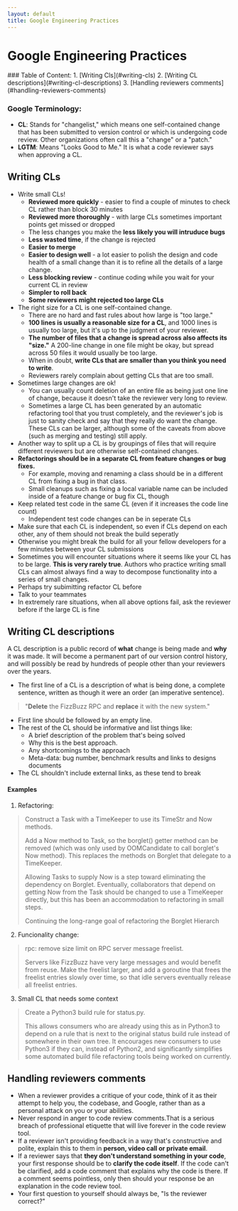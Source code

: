 ```yaml
---
layout: default
title: Google Engineering Practices
---
```

<h1 class="page-title">Google Engineering Practices</h1>
### Table of Content:
1. [Writing Cls](#writing-cls)
2. [Writing CL descriptions](#writing-cl-descriptions)
3. [Handling reviewers comments](#handling-reviewers-comments)

### Google Terminology:
*   **CL**: Stands for "changelist," which means one self-contained change that
    has been submitted to version control or which is undergoing code review.
    Other organizations often call this a "change" or a "patch."
*   **LGTM**: Means "Looks Good to Me." It is what a code reviewer says when
    approving a CL.

## Writing CLs

* Write small CLs!
  * **Reviewed more quickly** - easier to find a couple of minutes to check CL rather than block 30 minutes
  * **Reviewed more thoroughly** - with large CLs sometimes important points get missed or dropped
  * The less changes you make the **less likely you will intruduce bugs**
  * **Less wasted time**, if the change is rejected
  * **Easier to merge**
  * **Easier to design well** - a lot easier to polish the design and code health of a small change than it is to refine all the details of a large change.
  * **Less blocking review** - continue coding while you wait for your current CL in review
  * **Simpler to roll back**
  * **Some reviewers might rejected too large CLs**
* The right size for a CL is one self-contained change.
  * There are no hard and fast rules about how large is "too large."
  * **100 lines is usually a reasonable size for a CL**, and 1000 lines is usually too large, but it's up to the judgment of your reviewer.
  * **The number of files that a change is spread across also affects its "size."** A 200-line change in one file might be okay, but spread across 50 files it would usually be too large.
  * When in doubt, **write CLs that are smaller than you think you need to write**.
  * Reviewers rarely complain about getting CLs that are too small.
* Sometimes large changes are ok!
  * You can usually count deletion of an entire file as being just one line of change, because it doesn't take the reviewer very long to review.
  * Sometimes a large CL has been generated by an automatic refactoring tool that you trust completely, and the reviewer's job is just to sanity check and say that they really do want the change. These CLs can be larger, although some of the caveats from above (such as merging and testing) still apply.
* Another way to split up a CL is by groupings of files that will require different reviewers but are otherwise self-contained changes.
* **Refactorings should be in a separate CL from feature changes or bug fixes.**
  * For example, moving and renaming a class should be in a different CL from fixing a bug in that class.
  * Small cleanups such as fixing a local variable name can be included inside of a feature change or bug fix CL, though
* Keep related test code in the same CL (even if it increases the code line count)
  * Independent test code changes can be in seperate CLs
* Make sure that each CL is independent, so even if CLs depend on each other, any of them should not break the build seperatly
 * Otherwise you might break the build for all your fellow developers for a few minutes between your CL submissions
* Sometimes you will encounter situations where it seems like your CL has to be large. **This is very rarely true**. Authors who practice writing small CLs can almost always find a way to decompose functionality into a series of small changes.
 * Perhaps try subimitting refactor CL before
 * Talk to your teammates
 * In extremely rare situations, when all above options fail, ask the reviewer before if the large CL is fine

## Writing CL descriptions

A CL description is a public record of **what** change is being made and **why**
it was made. It will become a permanent part of our version control history, and
will possibly be read by hundreds of people other than your reviewers over the
years.

* The first line of a CL is a description of what is being done,  a complete sentence, written as though it were an order (an imperative sentence).
>"**Delete** the FizzBuzz RPC and **replace** it with the new system."
* First line should be followed by an empty line.
* The rest of the CL should be informative and list things like:
    * A brief description of the problem that's being solved
    * Why this is the best approach.
    * Any shortcomings to the approach
    * Meta-data: bug number, benchmark results and links to designs documents
* The CL shouldn't include external links, as these tend to break

#### Examples
1. Refactoring:
> Construct a Task with a TimeKeeper to use its TimeStr and Now methods.
>
> Add a Now method to Task, so the borglet() getter method can be removed (which
> was only used by OOMCandidate to call borglet's Now method). This replaces the
> methods on Borglet that delegate to a TimeKeeper.
>
> Allowing Tasks to supply Now is a step toward eliminating the dependency on
> Borglet. Eventually, collaborators that depend on getting Now from the Task
> should be changed to use a TimeKeeper directly, but this has been an
> accommodation to refactoring in small steps.
>
> Continuing the long-range goal of refactoring the Borglet Hierarch
2. Funcionality change:
> rpc: remove size limit on RPC server message freelist.
>
> Servers like FizzBuzz have very large messages and would benefit from reuse.
> Make the freelist larger, and add a goroutine that frees the freelist entries
> slowly over time, so that idle servers eventually release all freelist
> entries.

3. Small CL that needs some context
> Create a Python3 build rule for status.py.
>
> This allows consumers who are already using this as in Python3 to depend on a
> rule that is next to the original status build rule instead of somewhere in
> their own tree. It encourages new consumers to use Python3 if they can,
> instead of Python2, and significantly simplifies some automated build file
> refactoring tools being worked on currently.


## Handling reviewers comments
* When a reviewer provides a critique of your code, think of it as their attempt to help you, the codebase, and Google, rather than as a personal attack on you or your abilities.
* Never respond in anger to code review comments.That is a serious breach of professional etiquette that will live forever in the code review tool.
* If a reviewer isn't providing feedback in a way that's constructive and polite, explain this to them in **person, video call or private email**.
* If a reviewer says that **they don't understand something in your code**, your first response should be to **clarify the code itself**. If the code can't be clarified, add a code comment that explains why the code is there. If a comment seems pointless, only then should your response be an explanation in the code review tool.
* Your first question to yourself should always be, "Is the reviewer correct?"

